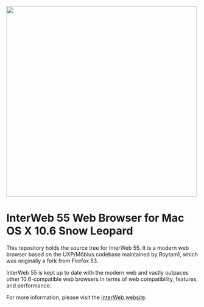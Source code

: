 
<img src="https://github.com/user-attachments/assets/ef4710cf-9cc7-4529-8b31-eb1eb12d3bac" width="500">

# InterWeb 55 Web Browser for Mac OS X 10.6 Snow Leopard

This repository holds the source tree for InterWeb 55. It is a modern web browser based on the UXP/Möbius codebase maintained by Roytam1, which was originally a fork from Firefox 53.

InterWeb 55 is kept up to date with the modern web and vastly outpaces other 10.6-compatible web browsers in terms of web compatibility, features, and performance.

For more information, please visit the [InterWeb website](https://interweb.jazzzny.me).
